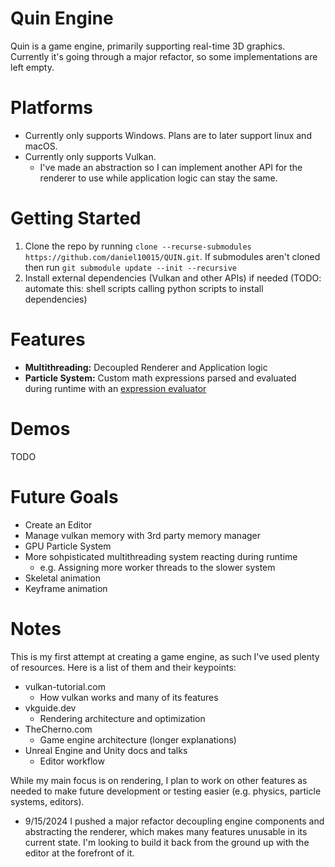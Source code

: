 # Quin Engine
Quin is a game engine, primarily supporting real-time 3D graphics. Currently it's going through a major refactor, so some implementations are left empty.

# Platforms
- Currently only supports Windows. Plans are to later support linux and macOS. 
- Currently only supports Vulkan. 
  - I've made an abstraction so I can implement another API for the renderer to use while application logic can stay the same. 

# Getting Started
1. Clone the repo by running `clone --recurse-submodules https://github.com/daniel10015/QUIN.git`. If submodules aren't cloned then run `git submodule update --init --recursive`
2. Install external dependencies (Vulkan and other APIs) if needed (TODO: automate this: shell scripts calling python scripts to install dependencies)

# Features
- **Multithreading:** Decoupled Renderer and Application logic  
- **Particle System:** Custom math expressions parsed and evaluated during runtime with an [expression evaluator](https://github.com/daniel10015/Math-Expression-Evaluator)

# Demos
TODO

# Future Goals
- Create an Editor 
- Manage vulkan memory with 3rd party memory manager 
- GPU Particle System
- More sohpisticated multithreading system reacting during runtime
  - e.g. Assigning more worker threads to the slower system
- Skeletal animation
- Keyframe animation 


# Notes
This is my first attempt at creating a game engine, as such I've used plenty of resources. Here is a list of them and their keypoints:
- vulkan-tutorial.com
  - How vulkan works and many of its features
- vkguide.dev
  - Rendering architecture and optimization
- TheCherno.com
  - Game engine architecture (longer explanations)
- Unreal Engine and Unity docs and talks
  - Editor workflow

While my main focus is on rendering, I plan to work on other features as needed to make future development or testing easier (e.g. physics, particle systems, editors).

- 9/15/2024 I pushed a major refactor decoupling engine components and abstracting the renderer, which makes many features unusable in its current state. I'm looking to build it back from the ground up with the editor at the forefront of it. 